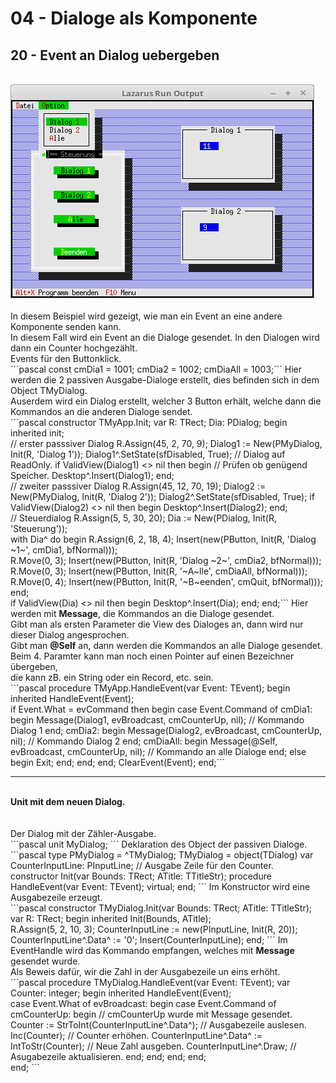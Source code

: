 # 04 - Dialoge als Komponente
## 20 - Event an Dialog uebergeben
<br>
<img src="image.png" alt="Selfhtml"><br><br>
In diesem Beispiel wird gezeigt, wie man ein Event an eine andere Komponente senden kann.<br>
In diesem Fall wird ein Event an die Dialoge gesendet. In den Dialogen wird dann ein Counter hochgezählt.<br>
Events für den Buttonklick.<br>
```pascal
const
  cmDia1   = 1001;
  cmDia2   = 1002;
  cmDiaAll = 1003;```
Hier werden die 2 passiven Ausgabe-Dialoge erstellt, dies befinden sich in dem Object TMyDialog.<br>
Auserdem wird ein Dialog erstellt, welcher 3 Button erhält, welche dann die Kommandos an die anderen Dialoge sendet.<br>
```pascal
  constructor TMyApp.Init;
  var
    R: TRect;
    Dia: PDialog;
  begin
    inherited init;
<br>
    // erster passsiver Dialog
    R.Assign(45, 2, 70, 9);
    Dialog1 := New(PMyDialog, Init(R, 'Dialog 1'));
    Dialog1^.SetState(sfDisabled, True);    // Dialog auf ReadOnly.
    if ValidView(Dialog1) <> nil then begin // Prüfen ob genügend Speicher.
      Desktop^.Insert(Dialog1);
    end;
<br>
    // zweiter passsiver Dialog
    R.Assign(45, 12, 70, 19);
    Dialog2 := New(PMyDialog, Init(R, 'Dialog 2'));
    Dialog2^.SetState(sfDisabled, True);
    if ValidView(Dialog2) <> nil then begin
      Desktop^.Insert(Dialog2);
    end;
<br>
    // Steuerdialog
    R.Assign(5, 5, 30, 20);
    Dia := New(PDialog, Init(R, 'Steuerung'));
<br>
    with Dia^ do begin
      R.Assign(6, 2, 18, 4);
      Insert(new(PButton, Init(R, 'Dialog ~1~', cmDia1, bfNormal)));
<br>
      R.Move(0, 3);
      Insert(new(PButton, Init(R, 'Dialog ~2~', cmDia2, bfNormal)));
<br>
      R.Move(0, 3);
      Insert(new(PButton, Init(R, '~A~lle', cmDiaAll, bfNormal)));
<br>
      R.Move(0, 4);
      Insert(new(PButton, Init(R, '~B~eenden', cmQuit, bfNormal)));
    end;
<br>
    if ValidView(Dia) <> nil then begin
      Desktop^.Insert(Dia);
    end;
  end;```
Hier werden mit <b>Message</b>, die Kommandos an die Dialoge gesendet.<br>
Gibt man als ersten Parameter die View des Dialoges an, dann wird nur dieser Dialog angesprochen.<br>
Gibt man <b>@Self</b> an, dann werden die Kommandos an alle Dialoge gesendet.<br>
Beim 4. Paramter kann man noch einen Pointer auf einen Bezeichner übergeben,<br>
die kann zB. ein String oder ein Record, etc. sein.<br>
```pascal
  procedure TMyApp.HandleEvent(var Event: TEvent);
  begin
    inherited HandleEvent(Event);
<br>
    if Event.What = evCommand then begin
      case Event.Command of
        cmDia1: begin
          Message(Dialog1, evBroadcast, cmCounterUp, nil); // Kommando Dialog 1
        end;
        cmDia2: begin
          Message(Dialog2, evBroadcast, cmCounterUp, nil); // Kommando Dialog 2
        end;
        cmDiaAll: begin
          Message(@Self, evBroadcast, cmCounterUp, nil);   // Kommando an alle Dialoge
        end;
        else begin
          Exit;
        end;
      end;
    end;
    ClearEvent(Event);
  end;```
<hr><br>
<b>Unit mit dem neuen Dialog.</b><br>
<br><br>
Der Dialog mit der Zähler-Ausgabe.<br>
```pascal
unit MyDialog;
```
Deklaration des Object der passiven Dialoge.<br>
```pascal
type
  PMyDialog = ^TMyDialog;
  TMyDialog = object(TDialog)
  var
    CounterInputLine: PInputLine; // Ausgabe Zeile für den Counter.
<br>
    constructor Init(var Bounds: TRect; ATitle: TTitleStr);
    procedure HandleEvent(var Event: TEvent); virtual;
  end;
```
Im Konstructor wird eine Ausgabezeile erzeugt.<br>
```pascal
constructor TMyDialog.Init(var Bounds: TRect; ATitle: TTitleStr);
var
  R: TRect;
begin
  inherited Init(Bounds, ATitle);
<br>
  R.Assign(5, 2, 10, 3);
  CounterInputLine := new(PInputLine, Init(R, 20));
  CounterInputLine^.Data^ := '0';
  Insert(CounterInputLine);
end;
```
Im EventHandle wird das Kommando empfangen, welches mit <b>Message</b> gesendet wurde.<br>
Als Beweis dafür, wir die Zahl in der Ausgabezeile un eins erhöht.<br>
```pascal
procedure TMyDialog.HandleEvent(var Event: TEvent);
var
  Counter: integer;
begin
  inherited HandleEvent(Event);
<br>
  case Event.What of
    evBroadcast: begin
      case Event.Command of
        cmCounterUp: begin                              // cmCounterUp wurde mit Message gesendet.
          Counter := StrToInt(CounterInputLine^.Data^); // Ausgabezeile auslesen.
          Inc(Counter);                                 // Counter erhöhen.
          CounterInputLine^.Data^ := IntToStr(Counter); // Neue Zahl ausgeben.
          CounterInputLine^.Draw;                       // Asugabezeile aktualisieren.
        end;
      end;
    end;
  end;
<br>
end;
```
<br>
